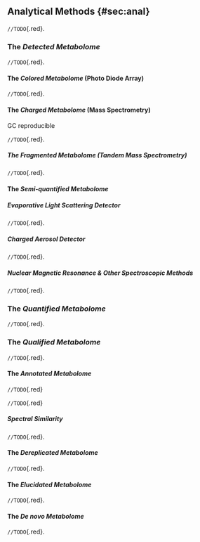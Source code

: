 ## Analytical Methods {#sec:anal}

`//TODO`{.red}.

### The *Detected Metabolome*

<!-- 

Only parts detected [@doi:10.1002/jssc.200900152]

number 2 [@doi:10.1111/j.1755-0998.2010.02854.x] 

-->

`//TODO`{.red}.

#### The *Colored Metabolome* (Photo Diode Array)

`//TODO`{.red}.

#### The *Charged Metabolome* (Mass Spectrometry)

GC reproducible

<!-- In the past years, MS has become the gold standard detection in many fields of application thanks to its high selectivity, great sensitivity and large applicability. For example, LC‐MS is now routinely used for the determination of analytes at very low concentrations in complex matrices, as an example in bioanalysis, food industry (multi‐residue pesticides analysis) and environmental analysis [46] -->

<!-- JO
2.3 Spectromètre de masse
Il est important pour un phytochimiste de pouvoir détecter et distinguer les composés d’un mélange.
L’une des solutions consiste à mesurer la masse des molécules présentes.
Il existe pour cela de nombreux appareils appellés spectromètres de masse utilisant des approches différentes. 
Mais tous fonctionnent selon le même principe.
Les composants de l’échantillon sont ionisés, focalisés et séparés selon leur masse puis dé- tectés.
L’ionisation est réalisée de façon différente selon la nature de l’échantillon et la nature des composés.
On peut ainsi analyser directement des solides avec des techniques telles que le Matrix-Assisted Laser Desorption/Ionization - Désorption et ionisation par laser assistée par une matrice (MALDI) ou le Direct Analysis in Real Time - Analyse directe en temps réel (DART), ce dernier permettant même d’analyser directement un échantillon solide (gélule, comprimé, fibre, partie de plante) sans préparation préalable, promettant à cette technique un avenir certain.
Mais pour l’instant, en chimie des SN, la spectrométrie de masse est surtout utilisée en tant que détecteur à la sortie d’un système chromatographique avec le plus souvent des sources Electro-Spray Ionisation - Ionisation par elecro-spray (ESI) ou Atmospheric-pressure chemical ionization - Ionisation chimique à pression atmosphérique (APCI), ou utilisée avec un composé purifié afin d’obtenir soit sa composition soit une signature avec des techniques comme l’Electronic ionizasion - Ionisation électronique (EI) 1 et la Fast Atom Bombardment - Bombardement par atomes rapides (FAB).
Concernant la séparation des composés selon leur masse, il existe de nombreuses techniques adaptées à différentes utilisations telles que les Ion Trap - Trappe à ions (IT), les Time Of Flight - Analyseur par temps de vol (TOF), les quadrupôles, la Fourier Transform Ion Cyclotron Resonance - Analyseur à résonance cyclotronique d’ions (FTICR) ou les Orbitraps.
Leur utilisation va dépendre du type d’informations souhaitées par l’utilisateur, certains appareils n’ont pas une précision suffisante pour connaître la formule brute d’un composé, mais permettent en contre-partie d’étudier plus en détail la structure du composé.
Le spectromètre de masse utilisé pour les travaux de cette thèse est un spectromètre à source electro-spray et à trappe ionique (ESI-IT).
L’avantage de cet appareil est de pouvoir le coupler facilement à un flux liquide contenant les espèces à analyser grâce à la source ESI, adaptée aux stilbénoïdes, et de pouvoir réaliser des études de fragmentation des composés grâce à la trappe quadripolaire.
Un système inclus dans la trappe permet en effet, en injectant de l’hélium, de casser les ions présents et ainsi d’analyser ces fragments.
On peut répéter cela sur des ions issus d’une première fragmentation, on parle alors de MSn avec n le nombre de fragmentations successives.
L’autre intérêt de ce type d’appareil est de pouvoir former des ions négatifs et positifs, et de pouvoir alterner entre ces deux modes rapidement (200 ms) au cours d’une analyse.
1. Aussi utilisée dans les couplages de la chromatographie en phase gazeuse et la spectrométrie de masse 
Le lecteur pourra se référer à la présentation du fonctionnement de la masse utilisée lors de cette thèse dans l’annexe 14.10 page ix ainsi qu’aux ouvrages et documents suivants pour obtenir une description plus détaillée de cette technique (Poole, Cooke et Wilson 2000 ; Laprévote 2001 ; Flamini et Traldi 2010). Il trouvera en particulier, sur l’ensemble des techniques de spectrométrie de masse et leurs applications, plus d’informations dans l’ouvrage de Watson (Watson et Sparkman 2007). -->

<!-- 
Vincent
Since its first hyphenation to GC in 1959 [49], mass spectrometry has become one of the most widely used qualitative and quantitative detection technique in chromatography.
Its principle resides in the separation of ions in the gas phase according to their mass to charge ratio (m/z).
Therefore, a MS detector is composed of two distinct parts: i) the ionization source, where the ions in the gas phase are generated, and ii) the mass analyzer in which the separation of the ions occurs under high vacuum, thanks to the use of electric and magnetic fields.
There has been a constant evolution of MS ionization sources and analyzers over time. 
Several ionization techniques are nowadays available, such as electronic impact (EI), chemical ionization (CI), atmospheric pressure chemical ionization (APCI), electrospray (ESI), atmospheric pressure photoionization (APPI) and matrix‐assisted laser desorption ionization (MALDI).
The choice of the ionization method depends on the nature of the analytes and the chromatographic technique used upstream of the detection.
The atmospheric pressure ionization sources (i.e. ESI, APCI and APPI) are the most widely used in SFC and LC.
They are soft ionization techniques, which do not lead to fragmentation, unlike EI which is commonly used in GC‐MS.
ESI and APCI can be considered as complementary, as APCI is intended for the analysis of small molecules with low to intermediate polarity, whereas ESI aims at analyzing small to large molecules with intermediate to high polarity [51].
ESI is, nowadays, the most widely used ionization source within the liquid chromatographic community.
As an example, 80% of the LC‐MS analyses are performed using ESI [52].
The ionization process using ESI is represented in Figure 6.
It can be divided into three steps:
i) the formation of charged droplets at the end of the capillary, originating from the chromatographic separation, by applying a high negative or positive voltage
ii) the production of gas‐phase ions thanks to the solvent evaporation which leads to the shrinkage of the droplet followed by the Coulomb fission of these droplets, creating many smaller droplets, and
iii) the migration of gas‐phase ions to the MS analyzer thanks to the electric field [53].
The ionization yield in ESI, and consequently the method sensitivity, are highly dependent on the analytical conditions used in the chromatographic separation.
First, the flow rate is of great importance and has a direct impact on the size of the generated droplets and the spray stability [54].
At elevated flow rates (over 500 μL/min), the sensitivity is often compromised.
The flow rates used in UHPSFC are generally high, which could appear as an issue for hyphenation with MS.
However, this parameter is balanced by the fact that CO2 in the mobile phase evaporates directly in the source, and the actual flow directed to the MS source is only composed of the organic co‐solvent (and possibly a make‐up solvent added in the interface, see section I.2.2.). 
Secondly, the efficiency of the solvent evaporation in the source obviously depends on the nature of this solvent.
The more volatile it is, the easier the evaporation is, and consequently the shrinkage of the droplets, is. 
Finally, some additional parameters, such as the capillary voltage, the source temperature, the desolvation gas flow rate and temperature, inherent to the MS source, have to be tuned to maximize the ionization yield.
Contrary to ESI, the creation of the ions in APCI occurs in the gas phase [55].
Here, the vaporization of the chromatographic eluent is realized through the use of a nebulizing gas, generally nitrogen. The spray is then heated between 200 and 500°C in a vaporizer, to promote the desolvation (see Figure 7). The ionization happens by applying a high voltage to a needle, located at the exit of the nebulizer, provoking a Corona discharge [56]. The needle captures or releases electrons (depending if the applied voltage is positive or negative, respectively), which triggers a succession of gas‐phase reactions involving the nebulizing gas, the mobile phase constituents and the analytes, leading to the ionization of the analytes.
Compared to ESI, APCI presents several advantages, such as a lower susceptibility to matrix effects [51], and the compatibility with high mobile phase flow rates. It was historically the privileged technique of ionization for SFC, but has progressively been replaced by ESI because of its largest compatibility, especially for more polar analytes.
APPI is one of the most recent atmospheric pressure ionization technique [57]. The principle is quite similar to APCI. The difference resides in the fact that the succession of gas‐phase reactions is not provoked by electrons from the Corona discharge, but by photons emitted by a UV lamp (typically a krypton discharge lamp) [56]. An additional molecule, called dopant, is commonly added to enhance the ionization yield of the analyte, by acting as an intermediary between the photons and the analyte. To be photoionized, the substance selected as a dopant must possess an ionization energy lower than the photon energy emitted by the lamp (below 10 eV). Acetone, toluene, and anisole are the most commonly used dopants. APPI is not well adapted to the analysis of pharmaceutical compounds, and is more targeted to non‐polar analytes.

As previously mentioned, the purpose of the mass analyzer is to separate the different gas‐phase ions, transferred from the ionization source. Many different mass analyzers are currently available on the market, such as the quadrupole (Q), the ion trap (IT), the time of flight (TOF), the Orbitrap© and the Fourier‐transform ion cyclotron resonance (FTICR). Tandem mass spectrometers (i.e. combinations of mass analyzers) are also commercialized and widely used, namely the triple quadrupole (QqQ), quadrupole time‐of‐flight (QqTOF) and quadrupole ion trap (QTrap). The analyzers are generally characterized by their resolving power:
In equation (5), m is the mass of the ion and Δm is the full width at half maximum (FWHM) of the corresponding peak on the MS spectra. The mass analyzers are classified in two groups. The low‐ resolution mass analyzers have a revolving power below 10,000, and the high‐resolution mass analyzers higher than 10,000. Another important parameter of mass analyzers is the mass accuracy (given in ppm), which represents the trueness of the measurements (difference between the mass measured by the analyzer and the real mass).
The Q, QqQ and IT analyzers have a low resolution and are, consequently, unable to separate compounds with the same nominal mass. This type of analyzer is generally used for targeted analysis, possibly quantitative. On the other hand, the high‐resolution mass analyzers (TOF, Orbitrap and FTICR) are mainly used for untargeted analysis, in which the purpose is the structural identification of unknown analytes, thanks to the determination of the exact mass.
During this thesis work, only the Q and QqQ detectors were employed. Therefore, they will be discussed into more details. The features of the other mass analyzers are described in the book chapter in section I.2.3.
The first quadrupole analyzer was imagined by Paul and Steinwedel in 1953, but only introduced by Finnigan in 1968. It consists of 4 cylindrical or hyperbolic parallel metal rods. Each opposing rod pair is connected together electrically. A radio frequency (RF) alternating current associated to a direct current (DC) offset voltage are applied between one pair of rods and the other, creating different electrical fields between the rods according to the set RF and DC values [58]. The quadrupole can be considered as a mass filter, because, with certain values of RF and DC currents, only ions with a specific m/z are able to cross the electrical field and reach the detector. The other ions have unstable trajectories and collide with the rods, loose their charge and are not detected (see Figure 8). This permits selection of an ion with a particular m/z or allows the operator to scan for a range of m/z‐ values by continuously varying the applied voltage.
The quadrupole is able to operate in two different modes: i) the scan mode consists in scanning all the m/z ratios in a pre‐defined range, and ii) the selected ion monitoring (SIM) mode, for which only a few selected m/z are monitored. The sensitivity is better with the latter, as the background noise is reduced due to higher selectivity of the SIM mode. Another mode, called “ion guide”, can also be mentioned. All the ions are transferred through the quadrupole in such a configuration (only the RF current is applied in this case).
The first triple quadrupole was built by Yost and Enke in 1978, while the first commercial version of this instrument was available in 1982, by Finnigan and Sciex [59]. With the QqQ analyzer, three quadrupoles are installed in series. Only the first and third quadrupoles actually behave as quadrupoles. The second is an ion guide used as a collision cell. In this collision cell, an inert gas (generally argon) is introduced to create collision‐induced dissociation (CID) of the precursor ion selected by the first quadrupole. The generated fragments (product ions) are then analyzed in the third quadrupole (see Figure 9).
Like Q analyzers, QqQ can operate in different modes. The selected reaction monitoring (SRM) is the most widely used, especially for targeted analysis [60]. One specific precursor ion is selected in the first quadrupole, fragmented in the collision cell, and another specific fragment issued from the dissociation is monitored in the third quadrupole. This strategy gives a much higher selectivity to the detection and, consequently, a better sensitivity to the method, thanks to the reduction of the background noise. When this mode is applied to several transitions (several product ions from one or several precursor ions) within the same analysis, the designation “multiple reaction monitoring” (MRM) is employed. The other modes occur when at least one of the two active quadrupoles is in scan mode. When the third quadrupole is in scan mode, the mode is called “product ion scan” and all the fragments of a selected precursor ion are analyzed. It is used to obtain structural information or to assess the best SRM transition for a given analyte. When the first quadrupole is in scan mode, the mode is called “precursor ion scan”. It determines the different precursor ions generating the same specific fragment, to highlight possible affiliation to the same family of molecules [61,62]. Finally, the last mode is called “neutral loss scan” and is more scarcely used. In this mode, both quadrupoles are set in scan mode but shifted by a pre‐defined neutral mass, in order to highlight a neutral fragment common to several compounds [63].

[49] R.S. Gohlke, F.W. McLafferty, Early gas chromatography/mass spectrometry, J. Am. Soc. Mass Spectrom. 4 (1993) 367–371.
[50] T. Taylor, Understanding Electron Ionization Processes for GC–MS, LCGC North America 33 (2015) 290.
[51] M. Holčapek, R. Jirásko, M. Lísa, Basic rules for the interpretation of atmospheric pressure ionization mass spectra of small molecules, J. Chromatogr. A 1217 (2010) 3908–3921.
[52] M.P. Balogh, Emerging technologies in the MS arsenal, LCGC North America 22 (2004) 1082‐1090.
[53] N.B. Cech, C.G. Enke, Practical implications of some recent studies in electrospray ionization fundamentals, Mass Spectrom. Rev. 20 (2001) 362–387.
[54] I. Manisali, D.D.Y. Chen, B.B. Schneider, Electrospray ionization source geometry for mass spectrometry: past, present, and future, TrAC, Trends Anal. Chem. 25 (2006) 243–256.
[55] T.R. Covey, B.A. Thomson, B.B. Schneider, Atmospheric pressure ion sources, Mass Spectrom. Rev. 28 (2009) 870–897.
[56] P. Terrier, B. Desmazières, J. Tortajada, W. Buchmann, APCI/APPI for synthetic polymer analysis, Mass Spectrom. Rev. 30 (2011) 854‐874.
[57] I. Marchi, S. Rudaz, J. Veuthey, Atmospheric pressure photoionization for coupling liquid‐ chromatography to mass spectrometry: A review, Talanta. 78 (2009) 1–18.
[58] D.J. Douglas, Linear quadrupoles in mass spectrometry, Mass Spectrom. Rev. 28 (2009) 937–960.
[59] E. de Hoffmann, V. Stroobant, Mass Spectrometry, Principles and applications, Third edition, John Wiley & sons Ltd. (2007).
[60] L. Nováková, Challenges in the development of bioanalytical liquid chromatography–mass spectrometry method with emphasis on fast analysis, J. Chromatogr. A 1292 (2013) 25–37.
[61] M. Thevis, H. Geyer, U. Mareck, W. Schänzer, Screening for unknown synthetic steroids in human urine by liquid chromatography‐tandem mass spectrometry, J. Mass Spectrom. 40 (2005) 955–962.
[62] M. Mazzarino, S. Turi, F. Botrè, A screening method for the detection of synthetic glucocorticosteroids in human urine by liquid chromatography–mass spectrometry based on class‐ characteristic fragmentation pathways, Anal. Bioanal. Chem. 390 (2008) 1389–1402.
[63] Y.‐Q. Xia, M. Jemal, Phospholipids in liquid chromatography/mass spectrometry bioanalysis: comparison of three tandem mass spectrometric techniques for monitoring plasma phospholipids, the effect of mobile phase composition on phospholipids elution and the association of phospholipids with matrix effects, Rapid Commun. Mass Spectrom. 23 (2009) 2125–2138.

8.4.1 Quadrupole Analyzer
A quadrupole analyzer uses a combination of radio frequency alter- nating current (AC) and direct current (DC) voltages as a mass filter, for separating ions. The quadrupole consists of four parallel rods. The positive DC voltage is applied on two opposite rods, and the same value of the negative DC voltage is applied on the remaining two rods. The AC is connected to all four rods. Combined DC and RF potentials on the quadrupole rods can be set to pass only a selected m/z ratio. All other ions do not have a stable trajectory through the quadrupole mass analyzer and will collide with the quadrupole rods, never reaching the detector.
The single quadrupole is certainly the simplest, cheapest, most robust, and ubiquitous mass analyzer in research and development laboratories, but it suffers from a limited sensitivity, resolving power and mass accuracy. The coupling of SFC with a single quadrupole device was quite common in the early days of SFC-MS (1980s and 1990s), since it was easily controlled by existing software and was easily adaptable to the sources and interfaces described in this chapter [37]. However, this hyphenation is only investigated by few research groups today [38], probably due to the limited selectivity of single quadrupole analyzers and the availability of superior tandem instruments.
8.4.2 Ion Trap Analyzer
On the market, there are two types of ion traps, namely spherical and linear ion traps. Both operate by storing ions in the trap and manipulating them by using DC and RF electrical fields in a series of timed events. Then, the RF and DC potentials can be scanned to eject successive m/z ratios from the trap into the detector. The main limita- tion of spherical ion traps is the space charge effect. Indeed, only a certain maximum number of ions can be stored in a given volume in a spherical ion trap, due to space charge constraints. This results in a loss of resolution with potential m/z shift. In comparison, linear ion traps have better ion storage capacity.
The ion trap analyzer is extremely compact. It is able to do multi- stage mass spectrometry and offers a relatively high sensitivity. However, its quantitative performance and dynamic range are rela- tively poor and ion trap analyzers remain more difficult to operate than a quadrupole, due to the numerous possible settings (excitation, trapping, and detection conditions). Ion traps were used in the past for SFC-MS operation [39,40], but today they are often replaced by triple quadrupole instruments, which are faster and more sensitive.

8.4.3 Time-of-Flight Analyzer
A TOF analyzer measures the time spent by ions of different masses to move from the ionization source to the detector. There are three main features that explain the high mass accuracy and resolving power achieved with TOF analyzers, namely the reflectron, delayed extraction, and orthogonal acceleration [41,42]. The reflectron (ion mir- ror) focuses ions with identical m/z ratio, but different kinetic energies, thus improving resolving power. A short delay is applied to further reduce kinetic energy spread of individual ions, which is referred to as delayed extraction of ions. The orthogonal acceleration is certainly the best approach to transform a continuous ion beam produced by ESI, APCI, or APPI into a pulsed beam, directly compatible with TOF analyzers.
The inherent characteristics of TOF/MS are its high sensitivity in scan mode (all ions are detected), theoretically unlimited mass range as well as high acquisition speed (the duty cycle of modern instruments can attain 100 Hz). In addition, high-end TOF instruments afford resolv- ing power of 40,000􏱜60,000 and mass accuracies below 2 ppm. The only drawback to TOF analyzers is its limited dynamic range and quan- titative performance. TOF analyzers have been employed in SFC-MS [32,43], but tend to be replaced today by QqTOF/MS.

8.4.4 Orbitrap Analyzer
The orbitrap is the most recent mass analyzer, developed by Makarov in 2000 [44,45] and commercialized in 2005. In few words, the orbitrap mass analyzer operates by radially trapping ions around a central electrode. This mass analyzer only uses electrostatic fields (DC) to confine and analyze ions. The m/z values are finally measured from the frequency of harmonic oscillations of ions, along the axis of the elec- tric field.
The orbitrap analyzer offers very high resolving power in the range 100,000􏱜240,000, and excellent mass accuracy below 1 ppm. In addition, it possesses a high space charge capacity which makes this instrument suitable for tackling the most difficult analytical problems. However, this instrument remains quite expensive and difficult to use, at least for beginners. Another drawback of orbitrap analyzers is its low acquisition rate, compared to quadrupole and TOF instruments, which makes them incompatible (at least for the first generation) with the narrow peaks produced in UHPSFC. Up to now, it has only been used in a few SFC- MS applications [46􏱜48], dealing with the determination of pesticides, oil sands profiling, and lipidomics.

8.4.5 Tandem Mass Analyzers
The MS/MS uses two stages of analyzers, to examine selectively the fragmentation of isolated ions. The coupling of two analyzers in series (also known as tandem MS) can be done with the same analyzer (QqQ) or two different analyzers (QqTOF), which are known as hybrid instru- ments. For dissociation experiments, the most common activation method is collision induced dissociation (CID), where an inert gas is introduced into a collision cell where low energy (10􏱜100 eV) and colli- sions occur between the precursor ion and the molecules of inert gas.
Today, the most widely used MS/MS instrument for trace analysis in complicated matrices is the triple quadrupole (QqQ), where the first and third quadrupoles are mass selective devices and the second serves as a collision cell. The QqQ is particularly useful for quantitative analy- sis, due to its ability to work in the highly selective single reaction mon- itoring (SRM) mode. In the SRM mode, the sensitivity is excellent, and very high acquisition rates (down to ,1ms per transition) can be reached for quantitative analysis of complex multicomponent mixtures.
An alternative to QqQ is the QqTOF where the third quadrupole is replaced with a TOF analyzer. One of the main advantage of QqTOF instruments over QqQ is the high resolving power of TOF, typically in the range 20,000􏱜40,000. As a result, interfering peaks from ions having the same nominal mass can be resolved, thus improving the signal-to- noise ratio.
Tandem mass analyzers (QqQ and QqTOF) have become more popu- lar in recent years and are the most widely used instruments for SFC-MS operation today [49􏱜54].

[37] Pinkston JD, Wen D, Morand KL, Tirey DA, Stanton DT. Comparison of LC/MS and SFC/MS for screening of a large and diverse library of pharmaceutically relevant compounds. Anal Chem 2006;78(21):7467􏱜72.
[38] Spaggiari D, Mehl F, Desfontaine V, Grand-Guillaume Perrenoud A, Fekete S, Rudaz S, et al. Comparison of liquid chromatography and supercritical fluid chromatography coupled to benchtop single quadrupole mass spectrometer for in vitro CYP-mediated metabolism assay. J Chromatogr A 2014;1371:244􏱜56.
[39] Morgan DG, Harbol KL, Kitrinos Jr NP. Optimization of a supercritical fluid chromatograph-atmospheric chemical ionization mass spectrometer interface using an ion trap and two quadrupole mass spectrometers. J Chromatogr A 1998;800: 39􏱜49.
[40] Xu X, Roman JM, Veenstra TD, Van Anda J, Ziegler RG, Issaq HJ. Analysis of fifteen estrogen metabolites using packed column supercritical fluid chromatography2mass spectrometry. Anal Chem 2006;78(5):1553􏱜8.
[41] Bristow AWT. Accurate mass measurement for the determination of elemental formula—a tutorial. Mass Spectrom Rev 2006;25(1):99􏱜111.
[42] Jiwan JLH, Wallemacq P, He ́rent MF. HPLC-high resolution mass spectrometry in clinical laboratory? Clin Biochem 2011;44(1):136􏱜47.
[43] Klink D, Schmitz J. SFC-APLI-(TOF)MS: hyphenation of supercritical fluid chroma- tography to atmospheric pressure laser ionization mass spectrometry. Anal Chem 2016;88:1058􏱜64.
[44] Makarov A. Electrostatic axially harmonic orbital trapping: a high-performance tech- nique of mass analysis. Anal Chem 2000;72(6):1156􏱜62.
[45] Hardman M, Makarov A. Interfacing the orbitrap mass analyzer to an electrospray ion source. Anal Chem 2003;75(7):1699􏱜705.
[46] Pereira AS, Martin JW. Exploring the complexity of oil sands process-affected water by high efficiency supercritical fluid chromatography/orbitrap mass spectrometry. Rapid Comm Mass Spec 2015;29(8):735􏱜44.
[47] Yamada T, Uchikata T, Sakamoto S, Yokoi Y, Nishiumi S, Yoshida M, et al. Supercritical fluid chromatography/Orbitrap mass spectrometry based lipidomics platform coupled with automated lipid identification software for accurate lipid profiling. J Chromatogr A 2013;1301:237􏱜42.
[48] Ishibashi M, Izumi Y, Sakai M, Ando T, Fukusaki E, Bamba T. High-throughput simultaneous analysis of pesticides by supercritical fluid chromatography coupled with high-resolution mass spectrometry. J Agric Food Chem 2015;63(18):4457􏱜63.
[49] Nova ́ kova ́ L, Grand-Guillaume Perrenoud A, Nicoli R, Saugy M, Veuthey JL, Guillarme D. UHPSFC-MS/MS for screening of doping agents. I: investigation of mobile phase and MS conditions. Anal Chim Acta 2015;853:637􏱜46.
[50] Nova ́ kova ́ L, Rentsch M, Grand-Guillaume Perrenoud A, Nicoli R, Saugy M, Veuthey JL, et al. UHPSFC-MS/MS for screening of doping agents. II: analysis of biological samples. Anal Chim Acta 2015;853:647􏱜59.
[51] Nova ́kova ́ L, Desfontaine V, Ponzetto F, Nicoli R, Saugy M, Veuthey JL, et al. Fast and sensitive supercritical fluid chromatography—tandem mass spectrometry multi- class screening method for the determination of doping agents in urine. Anal Chim Acta 2016;915:102􏱜10.
[52] Desfontaine V, Nova ́kova ́ L, Ponzetto F, Nicoli R, Saugy M, Veuthey JL, et al. Liquid chromatography and supercritical fluid chromatography as alternative techniques to gas chromatography for the rapid screening of anabolic agents in urine. J Chromatogr A 2016;1451:145􏱜55.
[53] Hedrick J, VanAnda J, Brand T. Qualitative analysis of fish oil triglycerides with supercritical fluid chromatography and Q-TOF MS. Agilent Appl Note 2014; 5991􏱜5183EN.
[54] Grand-Guillaume Perrenoud A, Guillarme D, Veuthey JL, Barron D, Moco S. Ultra- high performance supercritical fluid chromatography coupled with quadrupole- time-of-flight mass spectrometry as a performing tool for bioactive analysis. J Chromatogr A 2016;1450:101􏱜11. -->


<!-- LUCA
Several detectors can be hyphenated to SFC, such as UV or ELSD
However, MS has recently captured the interest of the majority of research groups. Due to its unparalleled applicability range, as well as high selectivity and elevated sensitivity, MS represents the gold standard detector in numerous laboratories (28,29).
Its coupling to chromatographic technique such as GC or, more importantly, LC has been the subject of different studies.
Nowadays LC-MS represent the gold standard in metabolomics, anti-doping laboratories, food industry and for environmental analyses (28,30,31).
Many typologies of MS ionization sources are available nowadays.
Ionization chambers can work either under vacuum conditions, such as in the case of chemical ionization (CI) or electron impact (EI), or under atmospheric pressure (atmospheric pressure ionization, or API).
The development and subsequent use of API sources, such as electrospray (ESI), atmospheric pressure chemical ionization (APCI) and atmospheric pressure photo-ionization (APPI), allowed the coupling of separation techniques such as LC and, lately, SFC to MS systems.
More specifically, ESI sources have proven to be decisive as they ensure the ionization and desolvation of a large spectrum of compounds, from small to large molecules, with intermediate to relatively low polarities.
ESI can be divided into three main phases (Figure 6).
Initially, the mobile phase stream coming from the chromatographic system needs to be reduced into droplets released from the Taylor cone at the end of the capillary, with the aid of a nebulization gas as well as the use of high temperatures.
These droplets will acquire a charge that can be either positive or negative, according to the applied capillary voltage.
Subsequently, the charged droplets will undergo a reduction in their size, which would increase exponentially the ionic repulsion phenomenon as an excess of charges with the same polarity will accumulate on the surface of the droplets.
This leads to Coulomb fission of the larger droplets into smaller ones, igniting a chain of reactions which would lead, eventually, to the creation of gas-phase ions (32).
Finally, the ions in gas-phase will enter into the MS analyzer (under vacuum region), leading to their separation and detection.
Once ions are passed in their gaseous state and have acquired a charge, they will be transferred in the mass analyzer of the MS instrument.
Mass analyzers are fundamental, since their role is to guarantee the discrimination between the different ions that have been previously generated in the MS ionization source.
Mass analyzers are classified according to their resolution power, following equation 3:
where m is the ion’s mass and Dm is the resolution or full width at half maximum (FWHM).
Using equation 2, it has been possible to classify mass analyzers in two main groups: those with a resolution power < 10 000, called low-resolution mass analyzers, and those with a resolution power > 10 000 (high-resolution mass analyzers).
In the first group quadrupole (Q), and ion trap (IT) analyzers are present.
These are not capable to discriminate ions with the same nominal mass, due to the unit resolution they offer.
In compensation, they are able to provide excellent performance in the context of targeted analyses, especially when quantification is needed.
High resolution mass analyzers, such as time-of-flight (TOF) or Orbitrap©, are capable in separating ions down to 0.001 atomic mass unit of difference and are, therefore, mainly used in untargeted analyses to obtain information regarding the structure of unknown analytes.
In this thesis work, single quadrupole, triple quadrupole and time-of-flight analyzers have been employed. 

I.3.3 Matrix effect
Application involving SFC-MS have started to greatly increase with the development of the latest generation of SFC-MS interfaces.
Among those, the analysis of biological matrices has attracted the attention of researchers. Indeed, the possibility to benefit from the complementarity given by SFC in the chromatographic separation, in combination with the typical detection range of MS was seen by many as an interesting alternative to LC-MS.
However, when compounds present in complex matrices are analyzed with MS, a phenomenon called matrix effect (ME) starts to arise.
Matrix effect has been defined as the alteration of the ionization process due to the presence of co-eluting substances generally invisible in chromatograms (36).
ME has been known for several years in LC-MS, with the first example described by Tang and Kebarle in 1993 (37).
Two ME types have been identified so far: ion suppression, in which the signal intensity of the desired ion present in the matrix is lower than the signal generated by the same analyte as a standard, both at identical concentration levels.
The second ME phenomenon is ion enhancement, in which an increase of the signal intensities can be observed, in opposition to ion suppression.
Although almost 30 years have passed, there is no clear theory that can fully explain how ME actually occurs.
The main hypothesis states that ME is due to a competition phenomenon between non-volatile matrix components and the ions of interest at the droplet surface for their subsequent transfer in the gaseous state and, thus, entrance in the MS analyzer.
However, while this hypothesis
can be useful in understanding ion suppression, it does not correlate with the ion enhancement phenomenon.
Several strategies have been developed to provide an estimation of the ME generated during the analysis.
One of the most common approach was introduced by Matuszewski et al. (38), in which the ratio between the peak area of one analyte spiked after the extraction procedure applied on the biological matrix over the peak area of the same analyte, at the same concentration, in neat solution is calculated.
ME is, then, obtained using the following equation 4:
As previously mentioned, ME is due to the coelution phenomenon of the desired analyte with substances present in the tested biological matrix.
As the latter can interact with the stationary phase, it is expected that the choice of the chromatographic technique can impact the level of ME generated within the analysis, thus reducing its extent.
SFC, therefore, can provide a quite different ME profile compared to that of RPLC and HILIC, due to its orthogonality and separation complementarity. 
28. Aszyk J, Byliński H, Namieśnik J, Kot-Wasik A. Main strategies, analytical trends and challenges in LC-MS and ambient mass spectrometry–based metabolomics. TrAC Trends Anal Chem. 2018 Nov 1;108:278–95.
29. Abushareeda W, Lyris E, Kraiem S, Wahaibi AA, Alyazidi S, Dbes N, et al. Gas chromatographic quadrupole time-of-flight full scan high resolution mass spectrometric screening of human urine in antidoping analysis. J Chromatogr B. 2017 Sep 15;1063:74–83.
30. Abushareeda W, Vonaparti A, Saad KA, Almansoori M, Meloug M, Saleh A, et al. High resolution full scan liquid chromatography mass spectrometry comprehensive screening in sports antidoping urine analysis. J Pharm Biomed Anal. 2018 Mar 20;151:10–24.
31. Bieber S, Greco G, Grosse S, Letzel T. RPLC-HILIC and SFC with Mass Spectrometry: Polarity-Extended Organic Molecule Screening in Environmental (Water) Samples. Anal Chem. 2017 Aug 1;89(15):7907–14.
32. Konermann L, Ahadi E, Rodriguez AD, Vahidi S. Unraveling the Mechanism of Electrospray Ionization. Anal Chem. 2013 Jan 2;85(1):2–9.
33. Banerjee S, Mazumdar S. Electrospray Ionization Mass Spectrometry: A Technique to Access the Information beyond the Molecular Weight of the Analyte. Wood TD, editor. Int J Anal Chem. 2012 Mar 12;2012:282574.
34. Losacco GL, Veuthey J-L, Guillarme D. Supercritical fluid chromatography – Mass spectrometry: Recent evolution and current trends. TrAC Trends Anal Chem. 2019 Sep 1;118:731–8.
35. Guillarme D, Desfontaine V, Heinisch S, Veuthey J-L. What are the current solutions for interfacing supercritical fluid chromatography and mass spectrometry? J Chromatogr B. 2018 Apr 15;1083:160–70.
36. Taylor PJ. Matrix effects: the Achilles heel of quantitative high-performance liquid chromatography–electrospray–tandem mass spectrometry. LC Mass Spectrom Recent Dev Clin Chem. 2005 Apr 1;38(4):328–34.
37. Tang Liang, Kebarle Paul. Dependence of ion intensity in electrospray mass spectrometry on the concentration of the analytes in the electrosprayed solution. Anal Chem. 1993 Dec 15;65(24):3654–68.
38. Matuszewski BK, Constanzer ML, Chavez-Eng CM. Strategies for the Assessment of Matrix Effect in Quantitative Bioanalytical Methods Based on HPLC−MS/MS. Anal Chem. 2003 Jul 1;75(13):3019–30.
-->

<!-- ADLIN
1.6.2.3 LC-MS platforms for metabolite fingerprint and profiling
The complex nature of plants compositions makes it currently impossible for a single technique to detect most groups of metabolites.
Thus, besides simple methods such as HPTLC or HPLC- UV fingerprints, other robust techniques (i.e. LC-MS, NMR) are often performed to increase analytical certainty in obtaining a relatively complete picture of a herbal product (Liang et al., 2004; Vermaak et al., 2010; H. Yang et al., 2010).
While metabolite fingerprinting and profiling is sometimes used interchangeably in the literature, Fiehn (2001) clearly separates these two concepts.
Metabolite fingerprinting consist of rapid classification of samples, in which extensive metabolite identification and quantitation are generally not used.
Instead, this method compare patterns or ‘fingerprint’ of metabolites that change in a given biological system.
Metabolite profiling emphasized on analysis of a large group of metabolites that involves extensive metabolite identification (Fiehn, 2001).
LC-MS platform has been used extensively for more than two decades for the metabolites fingerprint/profiling of plant extracts (Griffiths, 2009).
The LC has an advantage as a versatile technique for direct separation of crude extracts from plants without the need for extensive sample preparation, as with derivatization of samples in GC-MS analysis (Lopes et al., 2017; Kuehnbaum & Britz-McKibbin, 2013).
Over the past 15 years, LC methods have evolved from HPLC towards very efficient Ultra-High Performance Liquid Chromatography (UHPLC) platform.
UHPLC uses a smaller diameter of particles (sub 2 μm) within the column compare to >3 μm for HPLC (Theodoridis et al., 2011a; Wolfender et al., 2015a).
In theory, lower particle size induces an increase in optimal velocity, due to improved mass transfer and thus permits dramatic increases in separation power and sensitivity (McGuffin, 2004).
This is, however, at the expense of high pressure that requires dedicated systems that withstand >400 bar such as the UHPLC (Wolfender et al., 2015a).
For UHPLC separation, majority of metabolite profiles are acquired on reversed-phase (RP) C18 but diverse chemistry phases such as HILIC may improve selectivity for highly polar metabolites including for sulphur-containing metabolites, amino acids, amino sugars, polar lipids, organic acids, oligosaccharides, glycosides, nucleotides and phosphorylated metabolites (Rampler et al., 2018; Tang et al., 2016; Wolfender et al., 2015a).
A standard UHPLC method usually employs ultra-fast separations using gradient mobile phase for high-throughput analysis, with an analysis time of less than 5 min, which has been effectively applied for complex natural product (NP) extracts (Bertrand et al., 2013; Guillarme et al., 2010; Mehl et al., 2014).
On the other hand, Liquid chromatography-high resolution MS (LC-HRMS) profiling with higher efficiency for deep metabolome analysis can also be obtained on long UHPLC columns (e.g. 150 mm column length) with long gradient time (Eugster et al., 2012).
The main disadvantage of using a long column with a small particle size is the difficulties in achieving an optimal flowrate due to an increase in backpressure.
This issue can be compensated by performing the separation at high temperature. Previous studies have demonstrated that high-temperature separation for NP extracts generated similar peak capacities (i.e. defined as the number of peaks that can be separated within a retention window) to those obtained at room temperature, but with reduced analysis time (Bertrand et al., 2013; Grata et al., 2009).
MS as a detection tool provides high sensitivity detection for most secondary metabolites, and structural information such as accurate mass, isotopic distribution, molecular formula (MF) and MS/MS fragmentation data, which altogether assist in putative metabolites identification (Perrenoud et al., 2016; Periat et al., 2017). The mass spectrometry instrumentation consists of several components: ion source, analyser and detector system (Steinmann & Ganzera, 2011). The most common ion source used for NP extracts is electrospray ionisation (ESI), and both positive and negative ion modes are often acquired to attain the highest number of ionised constitutes (Boccard et al., 2010; Wolfender et al., 2015a). For HRMS analysis, mass analyser such as orbital ion trap (Orbitrap) and quadrupoles/time-of-flight (QTof), offers different specifications of accuracy, resolution, acquisition speed and dynamic range and each of these instrumental design influences the product ion masses and ion abundances in MS/MS spectra (Kind et al., 2018). HRMS separation involves the accurate molecular weight measurement of metabolite to several decimal points as opposed to a low-resolution MS (i.e. ion-trap, single quad MS), which measures only to the near-atomic mass unit. Having HRMS is key for metabolite identification because it improves mass accuracy, which consecutively reduces the number of candidate elemental formula to a single confident assignment for annotations of metabolites (Wolfender et al., 2015a).
A mass analyser (e.g. QTof and Orbitrap) measures the mass to charge ratio (m/z) values of an ion eluting from the LC and outputs the ions to the detector, which records the relative abundance of each ion type and converts them into electrical signals (Steinmann & Ganzera, 2011). The output signal for complex samples such as crude natural extracts yields huge information, sometimes in thousands of mass features (m/z) (Wolfender et al., 2015a). These features may appear as different molecular ion species of protonated or deprotonated molecules ([M+H]+, [M−H]−), single or multiple adducts (e.g. [M+Na]+, [M+H+CH3CN] for typical acetonitrile-water gradient) and in-source fragments and dimers (Abrank ́o et al., 2011; Kind et al., 2018; Wolfender et al., 2015a).
Besides measuring the m/z, MS can be used to fragment or break apart a metabolite. This information can be used to elucidate the structural connectivity of unknown compounds or to confirm compound identification by measuring the precursor and fragment mass (Demarque et al., 2016). Mass spectrometry uses collision-induced dissociation (CID) to fragment ions with relatively low energies (e.g. QToF) or higher collision energy dissociation (HCD) (e.g. Orbitrap) (Zubarev & Makarov, 2013). Fundamentally, when a metabolite hit the inert gas of argon or nitrogen, energy is transferred causing bonds to be broken. The strength of these bonds are not equal and other adjacent groups or atoms affect the energy needed to break these bonds. Therefore this results in several fragment ions (or product ions) with different intensities. A fragment ion may be less intense when more energy is needed to break the bonds so it occurs less often. Depending on the type of MS, MS/MS fragmentation can be obtained through several experiments. When multi-stage mass spectra (MSn) approach is used, ions are specifically selected for sequential fragmentation, resulting in more detailed fragmentation pathways and in turn provide more structural information (Wolfender et al., 2015b). On the other hand, a faster approach to metabolite annotation is using the automated data acquisition of MS/MS that include data-dependent acquisition (DDA) and data- independent acquisition (DIA) (see section 1.6.2.4). -->

<!-- ZDOUC
Microbial extracts are complex matrices, containing primary and secondary metabolites, media components and possibly, impurities from the extraction process.
Therefore, extract analysis requires efficient analytical separation and detection techniques. In recent years, high pressure liquid chromatography, coupled to mass spectrometry (hereby referred to as LC-MS), has become a popular method due to is sensitivity, accurateness and rapidness.
It allows to characterize even minor constituents of an extract, based on exact mass, adduct formation and tandem mass (MS2, MS/MS or MS2) fragmentation pattern. [96]
LC-MS can be used for the high- throughput chemical profiling of extracts, enabling the systematic detection of contained metabolites.
The comprehensive identification and quantification of all low-molecular weight metabolites present in a biological system is known as metabolomics. [97,98]
LC-MS-based metabolomic technologies have been widely applied in the field of natural products. Targeted metabolomics focuses on a pre- defined set of metabolites, while untargeted metabolomics attempts to identify all metabolites in a biological sample, without a priori knowledge. Identification initiates usually on comparisons of the spectroscopic or spectrometric characteristics of metabolites, such as NMR or tandem mass spectra, against databases of experimental data, a method also known as dereplication. [96] Originally defined as “a process of quickly identifying known chemotypes”, [99] dereplication differentiates known from unknown metabolites. In recent years, this process has evolved significantly and will be discussed in greater extent in chapter 2. [100]
Systematic LC-MS analysis of complex extracts generates large quantities of raw data, which are usually processed using computational metabolomics tools. Among the various methods, tools integrating MS2 fragmentation spectra have become increasingly popular. MS2 spectra result from the collision-induced fragmentation of the parent ion and act as reproducible molecular fingerprint. Due to common fragmentation pathways, similar molecules usually yield similar MS2 spectra. Vice versa, similar MS2 spectra can indicate related molecules. [101] Still, different types of mass spectrometers can lead to differences in fragmentation pattern, which limits comparison of data obtained on different instruments. [102]
Based on the observation that similar MS2 fragmentations can indicate structural relatedness, an approach known as molecular networking has been developed. Here, the pairwise similarities between all MS2 fragmentation spectra in a dataset are calculated. Molecules with highly similar fragmentation spectra are assumed to be related and grouped into molecule clusters, also known as molecular families. Such clusters are networks (= graphs), in which compounds are represented as nodes, with links between them indicating relatedness. This allows to visually correlate the chemistry detected in a dataset. Compounds can also be singletons, if their fragmentation spectra are sufficiently different from any other compound. [101,103] To facilitate exploratory data analysis, molecular networking was developed into the Global Natural Product Social Molecular Networking (GNPS) web infrastructure, which automatizes molecular networking of user uploaded MS2 data. Users can map metadata, such as bioactivity or phylogenetic information, on the molecular network, allowing to prioritize samples and pursue mass-spectrometry based isolation of the detected metabolites. [104] Further, GNPS allows for automated annotation against a public library containing MS2 fragmentation spectra of standards. [105]
Another approach, called topic modeling, considers both fragments and neutral losses, occurring during MS2 fragmentation. Neutral losses contain additional information and may correspond to functional groups, such as glycosyl moieties, which do not appear as ions in tandem mass fragmentation. Using data mining, topic modeling identifies frequently occurring subsets of fragmentation spectra, so-called “mass motifs”, which may indicate common substructures of metabolites. Therefore, topic modeling can identify similarities between compounds that would not have been noticed in molecular networking. This approach has been developed into the MS2LDA-platform, where user can upload data and calculate similarity networks based on topic modeling. [106,107]
Metabolomics is an interdisciplinary field, combining a multitude of different approaches, including chemical analysis, multivariate statistics and systems biology. [96] However, to reach its full potential, metabolomic and genomic datasets have to be connected and interpreted together. Recently, the iOMEGA Paired Omics Data Platform has been initiated to provide infrastructure for the standardized linking of existing and novel genomic and metabolomic data, as well as to serve as a centralized database for paired datasets. An example for a paired-omics workflow is DeepRiPP, which was published during the writing of this thesis. DeepRiPP automatically detects RiPP BGCs in genomic data, scores them for their putative novelty and links them to compounds, detected in a corresponding metabolomics mass spectrometry dataset. [108] While such automated workflows still have to prove their value, they represent an exciting glance in the future of natural product discovery. -->

<!-- 
multiple ionization [@doi:10.1021/ac701982e]
 -->
`//TODO`{.red}.

<!--
The Orbitrap: A new mass spectrometer [@doi:10.1002/jms.856]
 -->
##### The *Fragmented Metabolome* (Tandem Mass Spectrometry)

`//TODO`{.red}.

<!-- THEO
1.3.2.2. Metabolite profiling of natural extracts using liquid chromatography coupled with multiple detectors
The first step to obtain a preliminary view of the chemical composition and complexity of the bioactive extract is the acquisition of its chromatographic metabolite profile. This is usually performed by ultra-high performance liquid chromatography (UHPLC) or high-performance liquid chromatography (HPLC) equipped with single or multiple detectors [407, 408]. Ultraviolet (UV) and mass spectrometry (MS) detectors are two qualitative detectors commonly used for the analysis of natural products [409]. MS is considered as a universal and sensitive detector which provide a comprehensive coverage of most metabolites when both positive and negative modes are combined. However, UV and MS provide little information on the amount of metabolites in a natural matrix. In this regard, the universal evaporative light scattering detector (ELSD) [410] or charged aerosol detector (CAD) [411] are often used for the detection of non-UV-absorbing metabolites in order to provide semi-quantitative information [409]. Thus, these detectors can be hyphenated as LC-UV- ELSD/CAD-MS to detect possibly all metabolites from qualitative and semi-quantitative manner and provide a rational overview of the composition of the bioactive extract and the proportion of its analytes.
As mentioned above, another important aspect is the obtention of early structural information of the metabolites within the extracts. For this, UV-photodiode array (PDA) detector gives useful spectral data on metabolites exhibiting characteristic chromophores that may be typical of certain classes of compounds (e.g. flavonoids). In addition, on state-of-the-art MS detectors, the high-resolution tandem mass spectrometry (HRMS/MS) provides essential spectral information for the annotation of known metabolites and for putative structural assignment of possible unknowns in complex matrices [412].
This approach could be ideal for unambiguous identification if it could be coupled with experimental spectral databases. These databases are unfortunately not available and, especially in MS, are highly dependent on the platform used. To overcome this limitation, recent tools have been developed for the generation of in silico fragmentation database and for their comparison of experimental MS/MS spectra [413, 414]. This technique is considered as a keystone for the identification of metabolites from complex natural extracts [415-418]. Therefore, and where possible in the context of this thesis (chapters 2.1, 2.2., 4), dereplication of bioactive extracts was performed in parallel to the bioactivity- guided fractionation in order to provide additional chemical information on their metabolites (Fig. 16C.bis). Thus, LC-PDA-HRMS/MS provide complementary, crucial and structural information for the dereplication and putative annotation of most metabolites (Fig. 16D).
These analyses are primarily performed on reverse phase liquid chromatography which is suitable for the detection of polar and medium-polar metabolites. For apolar extracts, the stationary phase must be adapted for efficient separation of the metabolites. HPLC could be used to perform normal phase analysis of apolar extracts provided that the LC system can withstand the use of apolar solvents such as hexane and ethyl acetate. Normal phase chromatography is usually well suited for the separation of apolar metabolites but, due to the nature of the solvents used, is inappropriate for MS detection, rendering dereplication more complex than for polar metabolites in reverse phase. Supercritical fluid chromatography (SFC) [419], gas chromatography (GC) [420] or ultra-performance convergence chromatography (UPC2, Waters) [421] coupled with MS represent complementary technique for the detection of such metabolites.
Normal phase HPLC has been extensively used in this thesis for the detection of apolar metabolites (chapters 5, 6) as well as GC-MS for the identification of volatile compounds (chapter 6). -->

#### The *Semi-quantified Metabolome*

##### Evaporative Light Scattering Detector

`//TODO`{.red}.

<!-- 
Universal quantification of structurally diverse natural products using an evaporative light scattering detector [@doi:10.1021/np300034c]

Development and validation of an analytical method based on HPLC- ELSD for the simultaneous determination of rosmarinic acid, carnosol, carnosic acid, oleanolic acid and ursolic acid in rosemary [@doi:10.3390/molecules24020323] 
-->

##### Charged Aerosol Detector

`//TODO`{.red}.

<!-- 
Application of high-performance liquid chromatography with charged aerosol detection (LC–CAD) for unified quantification of synthetic cannabinoids in herbal blends and comparison with quantitative NMR results [@doi:10.1007/s11419-017-0392-7]

Seeking universal detectors for analytical characterizations. [@doi:10.1016/j.jpba.2018.09.029]

Universal response model for a corona charged aerosol detector [@doi:10.1016/j.chroma.2010.09.056]

Comparison of UV and charged aerosol detection approach in pharmaceutical analysis of statins [@doi:10.1016/j.talanta.2008.12.057]

Comparison between evaporative light scattering detection and charged aerosol detection for the analysis of saikosaponins [@doi:10.1016/j.chroma.2010.04.047]

Comparison of the response of four aerosol detectors used with ultra high pressure liquid chromatograph [@doi:10.1016/j.chroma.2011.01.062]
-->

##### Nuclear Magnetic Resonance & Other Spectroscopic Methods

<!-- Jo
2.4 Spectrométrie RMN
La RMN est un phénomène ayant lieu quand un noyau atomique, de spin 1 non nul, est placé dans un champ magnétique, champ terrestre y compris, et soumis à une radia- tion électromagnétique. En effet, un noyau de spin non nul dans un champ magnétique est doté d’un moment magnétique propre pouvant interagir avec ces radiations.
L’étude de l’interaction de ce moment avec la radiation, au moyen de séquences d’im- pulsions spécifiques, permet d’obtenir des informations sur l’environnement chimique de ce noyau, ce qui inclus son voisinage d’un point de vue liaison chimique, mais aussi son voisinage spatial.
On peut ainsi, comme dans l’exemple de la figure 2.5, avoir une indication de la na- ture des groupements chimiques ainsi qu’une indication sur la façon dont ces groupe- ments sont liés.
Le spectre proton, donne des informations sur chaque groupement à l’aide de 3 pa- ramètres :
– le déplacement chimique, (δ sur la figure) qui correspond à l’influence de l’envi- ronnement du groupement sur sa fréquence de résonnance
– l’aire du signal correspondant à ce groupement (A sur la figure), qui est propor- tionnelle au nombre de noyaux
– le motif de couplage et sa ou ses constantes de couplage (J sur la figure). Un pro- ton situé à 3 liaisons covalentes d’un autre proton aura un motif en doublet et la constante de couplage dépendra entre autres de l’orientation spatiale de l’un par rapport à l’autre. Dans le cas de l’éthanol présenté dans la figure, les protons du groupement CH3 forment un triplet (les aires de chaque pic suivant le motif 1 : 2 : 1) en raison de leur proximité avec le groupement CH2. Ce même grou- pement CH2 de par sa proximité avec le CH3 formera lui un quadruplet (avec les aires des composants suivant le motif 1 : 3 : 3 : 1). Ce phénomène est dû à l’in- teraction entre les spins de chacun des groupements. On appelle cela l’interaction Spin-Spin, elle devient de plus en plus faible avec le nombre de liaisons séparant les groupements considérés.
Les séquences permettant d’obtenir les spectres carbone contiennent en général ce que l’on appelle un motif de découplage, permettant de simplifier le spectre obtenu en supprimant les couplages Spin-Spin. On obtient alors qu’un seul pic par carbone, faci- litant la lecture et la différenciation entre des signaux souvent proches. Le carbone 12, isotope majeur du carbone a un spin nul, on ne peut donc pas obtenir de spectre à partir de lui. Cependant, le carbone 13, dont l’abondance naturelle moyenne est de 1 % dans le carbone sur terre le permet. Mais cette faible abondance réduit d’autant la sensibilité dans les expériences faisant intervenir le carbone directement. C’est d’ailleurs l’autre intérêt du découplage ; puisqu’il permet d’augmenter l’intensité du signal du carbone considéré. Par ailleurs, d’un point de vue plus théorique, la spectrométrie RMN est ba- sée sur l’étude des différences énergétiques entre les états stables et les états excités, or cette différence d’énergie est liée à une autre propriété des noyaux nommée rapport gyromagnétique 1. Or, le carbone a un rapport gyromagnétique d’environ le quart de celui du proton, ce qui combiné à l’abondance naturelle de l’isotope carbone 13 réduit la sensibilité d’un facteur 400.
Il existe aussi des séquences multi-dimensionnelles, permettant de projeter des ca- ractéristiques sur les autres dimensions. Ainsi, un spectre COrrelation SpectroscopY (COSY) permet de visualiser les noyaux (en l’occurrence ici les protons) interagissant entre eux par couplage Spin-Spin. Les séquences hétéronucléaires permettent d’obser- ver les interactions entre deux noyaux de nature différente. Dans le cas d’une séquence Heteronuclear single-quantum correlation spectroscopy (HSQC), on observe les cou- plages sur une liaison (on parle de J1) alors qu’avec la Heteronuclear multiple-bond correlation spectroscopy (HMBC), on les observe à plusieurs liaisons de distance (de J 2 jusqu’a J 4 dans certains des cas). L’autre intérêt de ces séquences est de s’affranchir d’une détection sur les noyaux carbone en transférant l’information qu’ils portent vers les protons, augmentant ainsi la sensibilité.
Il existe des centaines de séquences d’impulsions permettant d’obtenir plus d’in- formations, en particulier des séquences permettant de déterminer quels noyaux sont proches spatialement comme les Nuclear Overhauser effect spectroscopy (NOESY), Ro- tating frame nuclear Overhauser effect spectroscopy (ROESY) qui peuvent être utiles pour obtenir des informations sur la structure tri-dimensionnelle.
Comme indiqué précedemment, le signal en spectrométrie RMN est dépendant d’un écart d’énergie. Cet écart peut être défini par la formule :
∆E = 2πhγB (2.6)
Où h est la constante de Planck, γ le rapport gyromagnétique du noyau considéré et B le champ vu par ce noyau. Ainsi la seule façon d’augmenter cette différence d’énergie est d’augmenter le champ magnétique. Ceci implique pour des champs puissants tels que ceux utilisés en routine dans les laboratoires, de l’ordre de 10 Teslas 1, correspondants à une fréquence de résonnance des protons de 400 MHz. Pour atteindre de tels champs (actuellement les appareils commerciaux dépassent les 20 T), il faut pour l’instant des aimants supraconducteurs, nécessitant des systèmes de refroidissement complexes et coûteux. Malgré cela, l’avantage des appareils à hauts champs est leur résolution et leur sensibilité accrue.
La spectrométrie RMN est un outil important dans le travail du phytochimiste, il per- met au delà de la détermination structurale des molécules, d’obtenir d’autres types d’in- formations, telles que pouvoir déterminer la composition relative ou absolue d’une mo- lécule dans un mélange (Heikkinen et al. 2003 ; Koskela, Kilpeläinen et Heikkinen 2005; Giraudeau et al. 2007; G.F. Pauli, Jaki et Lankin 2007; Napolitano et al. 2012), réaliser un travail de déduplication, visant à identifier rapidement les molé- cules connues afin de mettre rapidement en évidence les molécules bio-actives (F.C. Schroeder et al. 2007 ; F. C. Schroeder et al. 2008 ; Qiu et al. 2012). L’apparition d’ou- tils permettant de coupler un système chromatographique à la spectrométrie RMN re- pousse encore la portée de cette technique.
Le lecteur pourra se référer aux ouvrages suivants pour plus d’informations sur cette technique. Concernant les aspects théoriques, le Docteur Jean-Marc Nuzillard propose un livre en français. Bien qu’en cours d’écriture, il est déjà accessible, qui plus est librement (http://eos.univ-reims.fr/LSD/JmnSoft/livre.pdf). Il existe beaucoup d’ou- vrages sur la RMN, mais la qualité est très inégale. Parmi les ouvrages d’intérêt, on peut citer deux ouvrages (Keeler 2010) et (Levitt 2008), le second étant beaucoup plus dé- taillé sur l’aspect mathématique et physique. Concernant la détermination structurale, l’ouvrage du professeur Marcel Jaspars (Crews, Rodriguez et Jaspars 2009), ne traitant pas que de la RMN, est une référence, à utiliser conjointement à un ouvrage recensant des tables de déplacements chimiques tel que (Pretsch, Bühlmann et Badertscher 2009). -->

<!-- 
NMR metabolomics [@doi:10/dgtr9s]

Two dimensional NMR spectroscopic approaches for exploring plant metabolome: A review [@doi:10.1016/j.jare.2014.10.003]

Tutorial for the structure elucidation of small mole- cules by means of the LSD software [@doi:10.1002/mrc.4612]

NMR of natural products at the ‘nanomole-scale’ [@doi:10.1039/b920545b]

Computer-aided Dereplication and Structure Elucidation of Natural Products at the University of Reims [@doi:10.1002/minf.201700027] 
-->

`//TODO`{.red}.

### The *Quantified Metabolome*

<!-- 
only targeted [@doi:10.2174/138920111795909096]

QA/QC [@doi:10.1007/s11306-022-01926-3]
-->

`//TODO`{.red}.

### The *Qualified Metabolome*

`//TODO`{.red}.

<!-- ADLIN

1.6.2.6 Metabolite identification/annotations
The key connection between the obtained MS metabolomics data and meaningful biological information is metabolite annotation (Schrimpe-Rutledge et al., 2016). Nevertheless, until now metabolite annotations remain a challenge in untargeted MS metabolomics studies (Da Silva et al., 2015; Dührkop et al., 2015). This is partly because, without the classical way of isolation and structural elucidation, assignment of a biomarker’s identity relies on the completeness and accessibility of spectral databases (Johnson & Lange, 2015). This process is called ‘dereplication’, which aimed at the rapid annotation of metabolites using spectral databases, without investing time in isolation procedures (Hubert et al., 2017). For MS dereplication, the first piece of information needed to constrain the thousands
Dereplication refers to the rapid identification of known secondary metabolites within complex mixtures such as crude plant extracts or microbial culture media, which employs state of the art techniques such as UHPLC-HRMS and NMR. This process however only result in putative identification and relies on the completeness of metabolite databases (Hubert, Nuzillard and Renault, 2017).
23
 Chapter 1
of possible candidate structures is correct MF determinations (Kind & Fiehn, 2007). This can be achieved through accurate mass measurement and heuristic filtering of the molecular formulas based on the seven golden rules (Kind & Fiehn, 2007). Information from MF can be used for rapid annotations especially when combined with taxonomical information but often, the MF alone is inadequate since many isomers occur in the plant. For example, the search for an MF of C27H30O16 yields 152 hits in the Dictionary of Natural Products (DNP) database (CRC Press & Taylor & Francis Group, 2019). All of these hits refer to flavonoids with different glycosylation patterns or different hydroxylation of the aglycones. For compounds exhibiting strong chromophore such as flavonoids, UV-PDA spectra could help to predict the aglycone types (Zhou et al., 2009).
More importantly, MS/MS fragmentation of compounds, which is achieved by breaking the analysed ion into fragment ions and measuring their m/z signals provides structural information that is more discriminatory than parent mass alone (Allard et al., 2017; Yang et al., 2013). The difference between a measured parent ion and subsequent daughter ions can be calculated and the given neutral loss ions can be used as diagnostic ions to elucidate some part of the molecular structure (Li & Claeys, 1994). For instance, the characteristics neutral loss ions of 162 amu (for hexose sugars), 132 amu (for pentose) and 176 amu (for glucuronides) signify the presence of O-glycosidic flavonoids whereas for C-glycosidic flavonoids, the characteristic cross-ring cleavage fragments are indicated by the [M-H-120]-, [M-H-90]- and [M- H-60]- fragment ions (Li & Claeys, 1994).
In NP research, MS/MS spectra can be analysed manually to extract structural information that corresponds to the MF. If an experimental MS/MS database exists, annotations can be performed rapidly and effectively. In the NP field, however, such databases are often restricted to a small number of NP (Van Der Hooft et al., 2011). Recently, it has been shown that MS/MS dataset can be efficiently organized in a graphical form called molecular networking (MN), which allows global visualization of collected MS/MS dataset and annotations of compounds based on experimental MS/MS libraries and in-silico databases (Wang et al., 2017; Watrous et al., 2012). MN has been successfully applied in many studies including for dereplication of biomarkers in plant metabolomics studies (Raheem et al., 2019; Zhou et al., 2019), as a tool to prioritize natural products discovery (Nothias et al., 2018; Wolfender et al., 2019), and in drug metabolism study (Allard et al., 2019; Le Daré et al., 2019). In MN, parent ions acquired from DDA experiments are grouped according to their similar fragmentation pattern using ‘cosine scores’, given based on the relatedness in MS/MS spectrum (Allard et al., 2016; Wang et al., 2017). Such processing can be done on open-access platforms like GNPS (Wang et al., 2017) and MetGem (Olivon et al., 2018) and visualized using Cytoscape (Shannon et al., 2003). MS/MS networks usually consist of hundreds or thousands of ‘nodes’ (m/z features) arranged
      24

 Chapter 1
in many clusters that are linked together as ‘edge' based on similar fragmentation pattern, without prior knowledge of the identity of the m/z features (Wang et al., 2017).
Ideally, for the highest confidence in annotations, the measured MS/MS spectra are matched to the experimental MS/MS spectra library (Allard et al., 2017; Wang et al., 2017). However, the current experimental spectral libraries such as GNPS libraries (Wang et al., 2017), Massbank (Horai et al., 2010) and METLIN (Guijas et al., 2018) represent less than 10 % of the 220’000 NP structures reported in DNP structural database (Allard et al., 2016). Therefore, there is a need for extensive annotation and computational fragmentation prediction or in-silico databases provides a promising option to increase annotation coverage (i.e. ISDB-DNP (Allard et al., 2016), MS Finder (Tsugawa et al., 2016), SIRIUS (Dührkop et al., 2015, 2019)).
Putative identification of metabolites using in-silico databases usually result in many possible candidates. There are several ways that can be utilized to rank these candidates such as taxonomic scoring, which takes into account the presence of the annotated candidate in the family, genus or species level of the biological source has been introduced recently to improve the value of annotations (Rutz et al., 2019). Moreover, physicochemical consistency of the candidate structure like retention time, retention order and collision cross-section (CCS) values (i.e. obtained from ion mobility spectrometry (IMS) experiments) for separating stereoisomers and isobaric compounds could refine the ranking of in-silico annotations (Bach et al., 2018; Plante et al., 2019). Another method to improve the accuracy of in-silico predictions is called ‘Network Annotation Propagation’, which utilized MN topology and structural similarity to propagate structural annotations (da Silva et al., 2018). As a mean to communicate the level of confidence for metabolite annotations in a standardized manner, guidelines for reporting metabolite annotations was first published in 2007 by the Chemical Analysis Working Group (CAWG) of the Metabolomics Standards Initiative (MSI) (Sumner et al., 2007). Modest revisions of these guidelines have also been proposed (Schrimpe-Rutledge et al., 2016; Schymanski et al., 2014). In general, there are five levels of confidence (i.e. decreasing from Level 1 to 5).
 Proposed level of confidence for metabolite identification in HR-MS (Schymanski et al., 2014)
Level 1: Confirmed structure (reference standards)
Level 2: Putative structure (library spectrum match, diagnostic evidence) Level 3: Tentative candidate(s)-could be structure, substituent, class Level 4: Molecular formula
Level 5: Exact mass
25

Chapter 1
Within this thesis (Chapter 4), the feasibility of in-silico predictions together with MN was tested
verified the in-silico annotations and propagate annotation of compounds for which standards were unattainable. -->

<!-- 
1.5.2 Recent advances in chemical profiling of natural extracts
In NP research, the two main well-established techniques to characterize the metabolome composition in natural extracts and biological exudates are MS and NMR. On one hand, mass
44
spectrometry (MS) is considered a high throughput detection technique characterized by its high sensitivity and selectivity. This technique allows accurate measurement of molecular weights and is capable of detecting components in small quantities over a wide concentration range in complex biological matrices. On the other hand, NMR is used to obtain detailed information on the molecular structure of analytes (connectivity between atoms). It allows non-selective profiling with a reduced sample preparation. It gives direct quantitative information on the proportion of different constituents in a mixture as well as the level of impurities. Compared to MS it is however much less sensitive. As today, it is still quite difficult to characterize the entire metabolome set of any sample by using a single technique. Therefore, the combination between different analytical techniques is highly recommended to identify the maximum number of metabolites in a high level of confidence.199
Crude extracts can be analyzed by MS or NMR either directly or in hyphenation with chromatography. On the MS side, analysis can be done without coupling to LC, for example, direct infusion of samples into MS interface (DIMS)211 and ambient mass spectrometry (AMS).212 These applications are widely used for in the medical field, which mainly applied for targeted analysis of biological fluids. The use of direct MS analysis saves time and requires little sample preparation but it is rather rare in NP research due to the effect of ion suppression and limitation in structural elucidation in addition to incapability to distinguish structural isomers. Therefore, to initiate extensive metabolic profiling that covers as much of the metabolome as possible, a prior chromatography step is often necessary to facilitate the annotation process.
Therefore, LC-MS represents the main metabolite profiling technique in NP research. GC-MS is also commonly used in NP research, it is mainly used to analyze essential oils from plants.213 it is also a very valuable method to analyze primary metabolites after derivatization.214
Direct NMR profiling of natural extracts allows a good view of the major metabolites with minimal effort in sample preparation. This technique is particularly useful for preliminary inspection of metabolites as explained later in section 1.5.3.
1.5.2.1 LC-MSandLC-UVbasedmetaboliteprofiling
Mass spectrometry is a robust tool integrated in most metabolomics research. As mentioned before, the hyphenation between LC and MS is a common approach in modern metabolomic workflows featured with its sensitivity and wide metabolome coverage. The quality of the results depends strongly on the efficiency of the chromatographic separation and the accuracy of the associated mass analyzer. Modern mass analyzers such as Fourier Transform Ion Cyclotron Resonance (FTICR), orbitrap or quadrupole time of flight are widely used in natural product research.215
One of the most commonly used hyphenated instruments is the ultra-high-pressure liquid chromatography coupled to ultraviolet detector and mass spectrometry system (UHPLC-UV-MS) which was firstly commercialized in 2004. It is superior to the conventional HPLC-UV-MS as it has the capability to minimize the acquisition time by 5-10 folds without compromising the
45

chromatographic resolution. This significant reduction in time allows for high-throughput metabolic fingerprinting, which is often required when large numbers of substances need to be compared. UHPLC provides an approximately 3-fold improvement in resolution over conventional HPLC if the same chromatographic gradient time is maintained, allowing for detailed metabolome analysis.
In addition, the coupling of UHPLC with high-resolution MS (UHPLC-UV-HRMS) generates more accurate MS information and allocates up to 4 decimal places in the m/z values with a mass accuracy < 5 ppm. This allows the accurate determination of the corresponding molecular formulas, also considering the isotopic pattern information.
Profiling of extracts by UHPLC improves peak shape and allows for better peak resolution with faster elution at dedicated instruments that allow for higher pressure (up to 15,000 psi or 1,000 bar), higher temperature and small (sub 2 μm) silica packed chromatographic columns.216, 217 Beside using the well-known C18 columns as a stationary phase in reverse phase UHPLC, other stationary phases are used to cover various types of compounds such as hydrophilic interaction chromatography (HILIC), size-exclusion chromatography (SEC), ion-exchange chromatography (IEX) have been used according to the targeted type of compounds (e.g., SEC for polysaccharides and amide HILIC for extremely polar analytes).218
The use of UHPLC in general can remarkably speed up the separation time without affecting peak selectivity and resolution. In addition, minimal quantity of solvents is needed to run the analysis and small amount of sample is needed to be injected (few microliters). These substantial benefits made the UHPLC-UV-HRMS an excellent technique for high-throughput analysis.
In such an analytical platform, ultraviolet detection is performed online in parallel with MS acquisition. This is done using a photodiode array (PDA) detector which is mainly used to obtain complementary spectroscopic information for compounds with characteristic chromophores. There are three types of UV detectors;219 1) Single wavelength detector that detects one specific wavelength, this technique is obsolete and only found nowadays in portable equipment. 2) Variable wavelength also called “UV-visible” which is more sensitive and allows to monitor the visible region of the light spectrum. 3) PDA is operating as a multi-UV-vis detector, which allows to monitor the entire UV spectrum for each analyte, this technique is the most preferred to be connected to modern UHPLC-MS systems.
The mass spectrometer is a robust tool for characterizing the chemical content of a complex extract. Several ionization techniques can be used for UHPLC which typically ionizes individual molecules in either positive mode or negative mode or both based on their physiochemical properties. Examples of these devices include electrospray ionization (ESI) which is frequently used in metabolomics, matrix assisted laser desorption ionization (MALDI) and atmospheric pressure chemical ionization (APCI). Retention time, exact molecular mass, isotope pattern and polarity state of the individual analytes are the major physiochemical properties obtained from UHPLC-HRMS.
46

However, the main limitation of this technique is the lack of structural information on the analytes, because in natural extracts many compounds may have identical molecular formula (isomers) or close exact mass (isobars). Therefore, MS data must be enriched with complementary structural information including fragmentation details.
Tandem mass spectrometry (MS/MS) is an instrumental technique where two mass analyzers are working in sequence to analyze ionized compounds. HRMS/MS can distinguish multiple compounds that share similar accurate masses by detecting different fragmental pattern that gives partial structural information. In this technique, the molecules separated by LC are ionized mainly by ESI and the first spectrometer (MS1) separates these ions by their m/z ratio. Ions of a particular m/z are selected. The fragments are then introduced into the second spectrometer (MS2), which separates and detects those fragments. Since fragmentation spectra are structure-specific, this additional fragmentation process provides additional structural information and allows the distinguishing of ionized molecules that have the same or very similar m/z values (e.g. structural isomers). Ion trapping mass analyzers, such as OrbitrapTM, are providing up to 1,000,000 resolving power at m/z < 400.220 These HRMS/MS instruments were developed to break down precursor ions into fragments that can be interpreted as parts of the chemical structure. These instruments allow to obtain spectra of fragments with a great precision and sensitivity. The speed of acquisition also allows to obtain this information on a large number of compounds in an extract ideally in a single analysis. A recent example of a typical application of UHPLC-UV-HRMS/MS metabolite profiling analysis is found in Tienaho et al.221 The authors used this approach to investigate the metabolic profile of hot water extracts of 3 dark septate endophytic fungi. By using non-targeted metabolomics workflow, they could putatively identify up to 220 compounds.
The efficiency and the high sensitivity of LC-MS and LC-MS/MS come at a price. Sample preparation for these techniques often required multiple steps to preserve instrument performances and avoid contamination. This expands the total analysis time and requires careful periodic maintenance. Modern systems are accepting only LCMS grade solvents which greatly increase the price per sample. In addition, one of the main limitations of LCMS is that the detection is not directly quantitative and the MS response factor depends strongly on the ionizability of the analytes.
To overcome this issue, an additional universal quantitative detector (e.g. charged aerosol detector (CAD)) could be connected to provide such information.222 Due to the complexity of NPs and the wide variety in their structures, their spectral traces cannot be measured by a single technique. Therefore, multi-detection setups are commonly used in NP analysis. UV is the primary detection method, which is usually connected to LC as a built-in device. There are however some classes of compounds that cannot be traced by UV due to the lack of chromophore properties.222 Therefore, additional detectors can be connected to maximize traceability. To achieve complete monitoring of all present metabolites, alternative detection techniques, such as CAD and ELSD (see section 3.3.1), showed great complementary detection capabilities in NP research.223, 224 In addition, post-
47

chromatographic fraction analysis by UPLC-HRMS has proven to be the most effective approach to assess the identification of individual compounds.225, 226 -->

#### The *Annotated Metabolome*

`//TODO`{.red}

<!-- 
ABDUL
1.5.2.2 LC-MSbasedNPdereplication
Classically, identification of unknown NPs requires their isolation through several purification steps of complex extracts. The structure elucidation and the absolute configuration of isolated compounds are then characterized by using spectroscopy techniques such as UV, IR, HRMS/MS, ECD and 1D/2D NMR. However, as explained, this approach is laborious, costly and time consuming. Unfortunately, most of the time, this approach only identifies compounds that already published in the literature, which makes this method not very efficient. This is especially true if the biological activity of the isolate has already been described. Therefore, dereplication has been developed as a proper solution for this issue, by incorporating untargeted chemical profiling of crude extracts that can be performed as initial step to assign all known molecules and help making a good decision about the subsequent isolation step if needed.227 This approach is mainly based on the mapping of spectral traces of the metabolite of interest to the corresponding databases. It allows an early identification of numerous metabolites which already identified from relevant biological sources. One problem, however, is that there is no universal database containing all the spectral data of the more than 300,000 NPs reported to date that could allow direct spectral matching notably for HRMS/MS.
In mass spectrometry, a given ionized molecule can be putatively identified by matching its exact mass, elemental composition, adduct formation and fragmentation pattern with reported compounds in available databases (Figure 1.12). Dereplication can be performed as a holistic approach to inspect all metabolites within a given extract.227 In this approach, spectral noise reduction and efficient MS features selection is important to focus only on annotating characteristic compounds for a given extract.
Noise diminution and spectra deconvolution can be performed by using data mining software which allows also to assign degenerated MS features (e.g. adducts and dimers). MS data mining software include, MZmine and XCMS (open source), MetAlign, Progenesis QI (Waters), MetaboScape (Bruker), or the most recent software Compound Discoverer (Thermo). The following step is to match the calculated MFs with a corresponding library (e.g., DNP). DNP is the most comprehensive source of natural small molecules providing more than 290,000 reported compounds.174 Furthermore, in case of analyzing marine-sourced extracts, the annotation results can be restricted to relevant marine metabolites by using the dictionary of marine natural products (60,000 compounds). However, these dictionaries mainly compile structural data and do not provide any spectral information. They are used to verify the occurrence of a MF in a given source organism. Thus MF-based matching dereplication cannot provide a confident annotation but gives some clues on the possible presence of preciously reported compounds with the same MF. Therefore, to increase the level of confidence, dereplication can be confirmed through MS/MS spectral matching
48
against experimental mass data repository (e.g., GNPS, Metlin, NIST). A major drawback of this process is the lack of equal collision energy between instruments, which result in variation of fragmentation pattern in addition to the limited number of identified compounds in those databases. For this, the development of databases that contain theoretical fragmentation spectra acquired by machine learning (also known as in-silico databases) has significantly improved the annotation results. A good example of this, the in-silico database of DNP (ISDB-DNP), which composed of more than 170,000 compounds in positive and negative mode ionization.228 This approach is featured with its efficient integration with molecular network (MN) based annotation.228
Regarding MS-based dereplication, there are some limitations to be considered. In natural extracts, some compounds are not ionizable, thus, dereplication of these molecules cannot be performed by MS. In the case of the use of experimental spectral data, there is a variability in the adjustments of
the acquisition parameters (source setting, collision energy,) on different analyzers, which leads to strong limitation for a direct confident matching. Lastly, there is a limitation to distinguish the absolute stereochemistry and regiochemistry of the isomers.
Figure 1.12. General workflow for LCHRMS/MS based dereplication.
1.5.2.3 The utility of molecular networking to assist LCMS based dereplication
Mass spectrometry based molecular networking is a computational strategy that provides visual displays of the chemical space generated by connecting analyzed molecules through their tandem mass spectrometry (MS/MS) relationships.229 This visualization approach allows the interpretation of complex data from MS analysis by identifying potential similarities between all MS/MS data.230 Natural extracts are known for their complexity and the abundant variability of the compounds they contain. MS/MS-based data mining of a single extract may result in thousands of features having different MS1 and corresponding MS2 spectra representing hundreds of existing compounds. In biological matrices, due to the existence of common biosynthetic pathways, metabolites typically found in series of chemically related molecules that share similar MS/MS spectral fragments most likely share similar structures.231 Correlation between molecules depending on their tandem mass fragmentation pattern can tremendously help to identify the chemical content in much less time
 49

compare to classical isolation procedures. The concept of molecular networking provides a robust and rapid strategy for MS-based dereplication and the identification of novel compounds.228, 232-234
The construction of molecular networks allows the observation of individual precursor ions and their adducts as nodes. Nodes with MS/MS spectra that share a similar fragmentation pattern are grouped into clusters according to spectral similarity based on a cosine score. Clustering depends on the algorithm and parameters chosen (Figure 1.13). Adjacent nodes are connected with edges which indicate the level of similarity. The annotations of the nodes in the MN allow their attribution to known compounds referenced by the database of choice and suggest the presence of analogues of the sample. Node information can be enriched by mapping to additional metadata such as abundance, taxonomy, bioassay results, etc.234 Those metadata can be visualized through the nodes by changing in their color, shape and size. MN is characterized by its compatibility with any MS platform and the generated data can be integrated into any phytochemical workflow.232 Tandem mass data pre-processing and feature alignment can be treated with popular LC-MS analysis software such as MZmine235 and XCMS.236 MN can be created online in an external server through a crowed-sourced web-based platform called GNPS229 or offline in the user’s PC by using a downloadable software such as MetGem.237
The aim of MS/MS-based molecular networking is to organize large MS datasets by clustering structurally related parent by exploiting spectral similarity. MNs are built up through the pairwise spectral comparisons in a dataset, creating an MS/MS spectral network. A cosine score is calculated between every possible pair of consensus MS/MS spectra, which indicates a grade of spectral similarity between them (the range can be grade 0 to 1, where “0” means totally different and “1” represents identical spectra).238 According to the level of resolution of the instrument and desired arrangement of the MN, some parameters can be modified such as precursor mass and ion mass tolerances, minimum cosine score, minimum matched fragment ions and maximum number of neighbor nodes. Moreover, metadata (such as taxonomical or bioactivity info) and quantification features can be added to each ion from external excel tables.
 -->

`//TODO`{.red}

##### Spectral Similarity

`//TODO`{.red}.

<!-- 
Dot product [@doi:10/bhw492]

Weightings [@doi:10.1093/bioinformatics/bts083]

New methods (Spec2Vec and consorts)
-->

#### The *Dereplicated Metabolome*

`//TODO`{.red}.

#### The *Elucidated Metabolome*

<!-- 
1.6.2.7 Compound isolation and purification
In spite of the progress in MS and NMR dereplication for assessing chemical compositions rapidly, the necessity for compound isolation and purification in NP research is sometimes inevitable. Isolation is still needed in several circumstances, including to identify unknown active metabolites, to elucidate possible isomers or when reference standards are required but are not available commercially. For this purpose, several separation techniques including liquid-solid chromatography (i.e. MPLC, semi/preparative HPLC) and counter-current chromatography (CCC) may be employed at the preparative scale (Friesen et al., 2015; Pauli et al., 2008). Both techniques were used during the course of this thesis (Chapter 4) to obtain reference standards for Ficus deltoidea variety (section1.9).
In order to detect the separated analytes (during separation or by post chromatography analyses), various detection tool and combinations of detector can be coupled to a chromatographic system (Michel et al., 2012; J. Wang et al., 2011). A UV/PDA detects only chromophore compounds and another universal detector such as evaporative light scattering detector (ELSD) has the advantage of detecting non-chromophore and non-electroactive group of NPs and providing quantitative information while MS detector enables targeted metabolites to be identified based on the molecular mass feature.
There is a wide range of methods for liquid-solid chromatography, depending on the stage of the purification and the final purpose of isolation. Methods such as vacuum liquid chromatography (VLC), which uses silica or reversed-phase C18 are preferred for the fractionation or sample clean-up due to its ease of use (Bucar et al., 2013). For the purification of gram amounts of complex crude extracts, an efficient MPLC procedure has been established in our lab using a glass column (920 × 49 mm, i.d., Buchi) containing C18 packing material (15–25 μm C18) (Challal et al., 2015). This procedure includes a geometrical transfer program developed for an effective separation prediction and scaling up methods from analytical HPLC (for optimizing gradient method) to MPLC scale. A special aluminium cartridge pre-column (pressure up to 50 bars) was also designed to allow dry load introduction of the sample to be made at high flow rate while maintaining system backpressure (Challal et al., 2015). When further purifications of milligram amounts of material are needed, a preparative HPLC system may be utilized which affords higher resolution of separation through usage of smaller particle
especially for annotating
polyphenols in Ficus deltoidea. Isolated standard markers further
26
Chapter 1
size column. An important improvement in preparative HPLC technology is the recycling preparative HPLC, where the sample can be recycled in part of full by returning the eluents into the same column multiple times until baseline separation is achieved (Sidana & Joshi, 2013). This technique increases the chromatographic resolution of a co-elute peak similar to when a longer column is used but without backpressure problem. The solvent consumptions in recycling prep HPLC are also kept at a minimum since the same solvents are being used during the multiple recycling cycles. Recycling in HPLC system has been successfully applied for the purification of numerous NPs having similar retention characteristics including positional isomers, enantiomers (Nagai et al., 2011) and for enrichment and purification of low-abundance compounds (Zou et al., 2014).
Another common purification technique for NPs isolation is CCC. Over the past 40 years, CCC technology has progressed from the droplet counter-current, high-speed counter-current chromatography (HSCCC) and to the latest technology of centrifugal partition chromatography (CPC). In general, all CCC techniques follows the principle of liquid-liquid partition, which consider the partition coefficient of the relative solubility of analytes in two different immiscible liquids. For CCC techniques, two phases of solvents are held in place by a centrifugal force (i.e. either hydrodynamic (HSCCC) or hydrostatic (CPC)). For this thesis work, an HSCCC system was used isolation of reference standards from F. deltoidea. The basic component of this system consisted of helically coiled tubing that rotates on its own axis to retain the stationary phase (also liquid) in the column. To achieve planetary rotation movement, a gear is assembled in such that the helical coils revolve around a central axis motion (Pauli et al., 2008; Q. W. Zhang et al., 2018). When the mobile phase is pumped through a column containing the stationary phase, the two phases of liquids come in contact with each other. This dynamic mixing and settling action permit separation of analytes according to their respective solubility in the two phases. Compared to traditional LC, CCC technique provides several advantages due to the liquid nature of the stationary phase and absence of any solid support. This includes the lower cost for maintaining and purchasing columns, high sample recovery with no irreversible adsorption to the solid stationary phase, high loading capacity that allows injection of a high concentrated sample with lower risk of column overloading and tailing (Bojczuk et al., 2017; Q. W. Zhang et al., 2018). Furthermore, industrial scale-up using CCC has been evaluated on NPs. One example is the purification of alkaloids by pH zone refining using CPC technique. This study showed that up to 150 g of Catharanthus roseus crude extract could be separated on a 1950 mL column with a productivity of about 4 kg of processed crude extract per day (Kotland et al., 2016). Nevertheless, some of its limitations include the narrow polarity window for separation (Q. W. Zhang et al., 2018) and the difficulty in the optimization of the solvent system (Bojczuk et al., 2017).
 -->
`//TODO`{.red}.

<!-- combination nmr ms [@doi:10.1002/anie.200603821]
 -->

<!-- 
ABDUL 
1.5.3.3 NMR/MS data combination approaches
Strategies to effectively combine the sensitivity of MS with the robustness of NMR are in high demand in the field of metabolomics. Indeed, the combination of MS and NMR remains essential for unambiguous structure determination, both to increase confidence in dereplication and to identify new structures. This is evident from the growing number of studies published over the past decade that address the technical challenges of this combination.264-266 The principle idea of this combination is to achieve a synergistic use from MS and NMR by correlating detected masses to deconvoluted NMR signals in addition to complementary multivariate analysis, which lead finally to identify the main components and to assign biomarkers.267
One of the recent achievements in this field is the SUMMIT MS/NMR, a strategy based on the combination between HRMS and NMR to explore the content of complex mixtures.268 This strategy allows the generation of unique MFs for each analyte that are detected by high resolution MS. For each generated MF, all compatible structures will be determined, then the predicted NMR spectrum (chemical shift) will be generated and compared to the experimental NMR spectrum. The employment of SUMMIT MS/NMR approach was able to elucidate the correct structures from large number of suggested structures.267 Several new metabolites were detected from an extract of Escherichia coli as an example to validate this method.269
Another valid strategy is similar to the one mentioned above, but the steps are in the opposite direction. The starting point is to generate putative identifications by carefully inspecting 1D and 2D NMR spectra and comparing them to selected NMR databases. Then, their calculated ions, adducts and characteristic isotopic distributions are automatically simulated, and the corresponding signals in the experimental MS spectrum are automatically calculated and assigned. This approach is called "NMR/MS translator".270 An application of this workflow allowed to identify tens of metabolites from human urine.270
 -->

#### The *De novo Metabolome*

`//TODO`{.red}.

<!-- msnovelist [@doi:10.1038/s41592-022-01486-3] library based
 -->